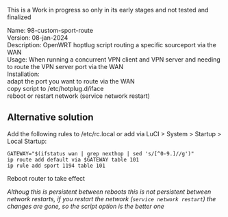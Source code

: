 This is a Work in progress so only in its early stages and not tested and finalized  

Name: 98-custom-sport-route   
Version: 08-jan-2024  
Description: OpenWRT hoptlug script routing a specific sourceport via the WAN  
Usage: When running a concurrent VPN client and VPN server and needing to route the VPN server port via the WAN  
Installation:   
  adapt the port you want to route via the WAN  
  copy script to /etc/hotplug.d/iface   
  reboot or restart network (service network restart)


## Alternative solution
Add the following rules to /etc/rc.local or add via LuCI > System > Startup > Local Startup:
```
GATEWAY="$(ifstatus wan | grep nexthop | sed 's/[^0-9.]//g')"  
ip route add default via $GATEWAY table 101  
ip rule add sport 1194 table 101 
```
Reboot router to take effect

*Althoug this is persistent between reboots this is not persistent between network restarts, if you restart the network (`service network restart`) the changes are gone, so the script option is the better one*  

